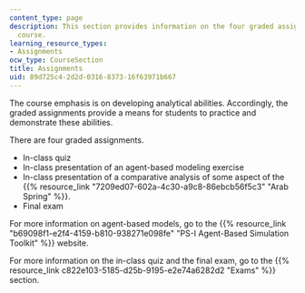 ```yaml
---
content_type: page
description: This section provides information on the four graded assignments of the
  course.
learning_resource_types:
- Assignments
ocw_type: CourseSection
title: Assignments
uid: 89d725c4-2d2d-0316-8373-16f63971b667
---
```


The course emphasis is on developing analytical abilities. Accordingly, the graded assignments provide a means for students to practice and demonstrate these abilities.

There are four graded assignments.

*   In-class quiz
*   In-class presentation of an agent-based modeling exercise
*   In-class presentation of a comparative analysis of some aspect of the {{% resource_link "7209ed07-602a-4c30-a9c8-86ebcb56f5c3" "Arab Spring" %}}.
*   Final exam

For more information on agent-based models, go to the {{% resource_link "b69098f1-e2f4-4159-b810-938271e098fe" "PS-I Agent-Based Simulation Toolkit" %}} website.

For more information on the in-class quiz and the final exam, go to the {{% resource_link c822e103-5185-d25b-9195-e2e74a6282d2 "Exams" %}} section.